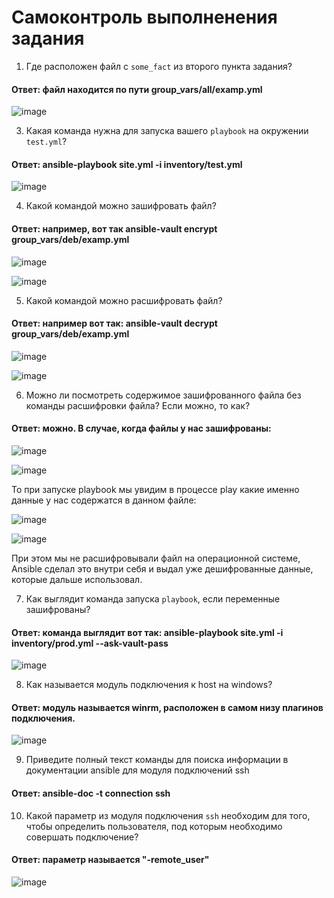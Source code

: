 # Самоконтроль выполненения задания

1. Где расположен файл с `some_fact` из второго пункта задания?

#### Ответ: файл находится по пути group_vars/all/examp.yml
![image](https://user-images.githubusercontent.com/92969676/163532921-33c90c0c-74e9-400d-bb17-271f17bfb57a.png)

3. Какая команда нужна для запуска вашего `playbook` на окружении `test.yml`?

#### Ответ: ansible-playbook site.yml -i inventory/test.yml

![image](https://user-images.githubusercontent.com/92969676/163540835-6dbe5c16-eb61-499b-ad61-629ceb6ba742.png)


4. Какой командой можно зашифровать файл?

#### Ответ: например, вот так ansible-vault encrypt group_vars/deb/examp.yml

![image](https://user-images.githubusercontent.com/92969676/163550197-62efc03e-1920-4d00-ab3f-03bfe4a30b2f.png)

![image](https://user-images.githubusercontent.com/92969676/163550303-b28a04bf-a9bd-44f7-9ea8-d4f39eca7ba5.png)


5. Какой командой можно расшифровать файл?

#### Ответ: например вот так: ansible-vault decrypt group_vars/deb/examp.yml

![image](https://user-images.githubusercontent.com/92969676/163550419-e6a878ff-dd88-49eb-b9fe-f699aeaa1180.png)

![image](https://user-images.githubusercontent.com/92969676/163550450-05d03a9f-64e1-4a25-bc4e-fa3273e721d8.png)

6. Можно ли посмотреть содержимое зашифрованного файла без команды расшифровки файла? Если можно, то как?

#### Ответ: можно. В случае, когда файлы у нас зашифрованы:

![image](https://user-images.githubusercontent.com/92969676/163552130-7685a9d1-0557-440c-83fa-2b185fae88b8.png)

![image](https://user-images.githubusercontent.com/92969676/163552184-fce8bb71-8daa-4077-a4fb-3699e647ef4f.png)

То при запуске playbook мы увидим в процессе play какие именно данные у нас содержатся в данном файле: 

![image](https://user-images.githubusercontent.com/92969676/163553056-fa8e4369-bafc-4715-95a4-533ac21838a0.png)

![image](https://user-images.githubusercontent.com/92969676/163553187-6c45c54f-04f9-4806-9d12-abd2fc71f74a.png)

При этом мы не расшифровывали файл на операционной системе, Ansible сделал это внутри себя и выдал уже дешифрованные данные, которые дальше использовал.

7. Как выглядит команда запуска `playbook`, если переменные зашифрованы?

#### Ответ: команда выглядит вот так: ansible-playbook site.yml -i inventory/prod.yml --ask-vault-pass

![image](https://user-images.githubusercontent.com/92969676/163551317-99993b02-4817-4669-8e2f-55c845b091a0.png)

8. Как называется модуль подключения к host на windows?

#### Ответ: модуль называется winrm, расположен в самом низу плагинов подключения.

![image](https://user-images.githubusercontent.com/92969676/163558398-2428885f-30fc-4de6-b249-66a936362a2c.png)

9. Приведите полный текст команды для поиска информации в документации ansible для модуля подключений ssh

#### Ответ: ansible-doc -t connection ssh

10. Какой параметр из модуля подключения `ssh` необходим для того, чтобы определить пользователя, под которым необходимо совершать подключение?

#### Ответ: параметр называется "-remote_user"

![image](https://user-images.githubusercontent.com/92969676/163558961-cf656362-2d57-4079-ae71-a4b960c69262.png)




